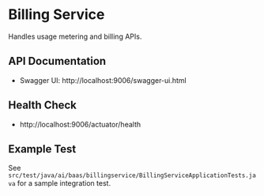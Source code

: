 # Billing Service

Handles usage metering and billing APIs.

## API Documentation
- Swagger UI: http://localhost:9006/swagger-ui.html

## Health Check
- http://localhost:9006/actuator/health

## Example Test
See `src/test/java/ai/baas/billingservice/BillingServiceApplicationTests.java` for a sample integration test. 